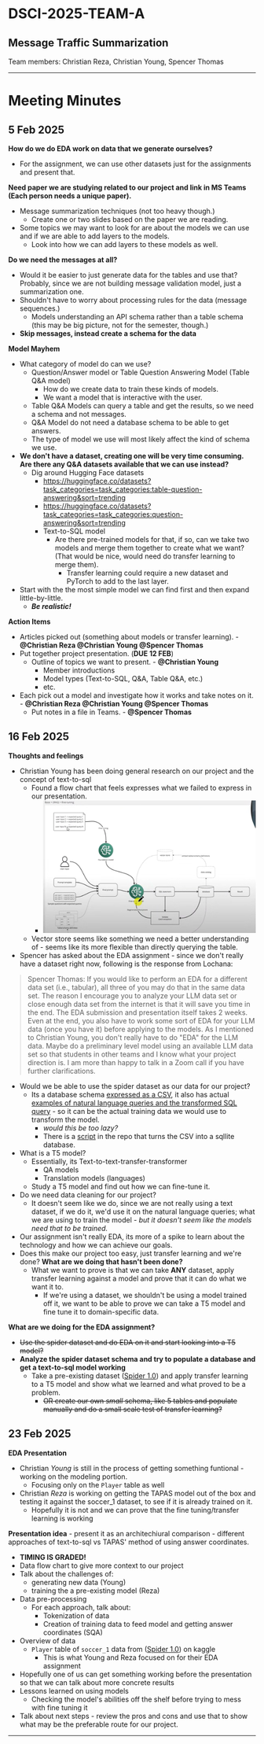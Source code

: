 # DSCI-2025-TEAM-A
## Message Traffic Summarization
Team members: Christian Reza, Christian Young, Spencer Thomas

---
# Meeting Minutes

## 5 Feb 2025

**How do we do EDA work on data that we generate ourselves?**
 * For the assignment, we can use other datasets just for the assignments and present that.

**Need paper we are studying related to our project and link in MS Teams (Each person needs a unique paper).**
* Message summarization techniques (not too heavy though.)
  * Create one or two slides based on the paper we are reading.
* Some topics we may want to look for are about the models we can use and if we are able to add layers to the models.
  * Look into how we can add layers to these models as well.

**Do we need the messages at all?**
* Would it be easier to just generate data for the tables and use that? Probably, since we are not building message validation model, just a summarization one.
* Shouldn't have to worry about processing rules for the data (message sequences.)
  * Models understanding an API schema rather than a table schema (this may be big picture, not for the semester, though.)
* **Skip messages, instead create a schema for the data**

**Model Mayhem**
* What category of model do can we use?
  * Question/Answer model or Table Question Answering Model (Table Q&A model)
    * How do we create data to train these kinds of models.
    * We want a model that is interactive with the user.
  * Table Q&A Models can query a table and get the results, so we need a schema and not messages.
  * Q&A Model do not need a database schema to be able to get answers.
  * The type of model we use will most likely affect the kind of schema we use.
* **We don't have a dataset, creating one will be very time consuming. Are there any Q&A datasets available that we can use instead?**
  * Dig around Hugging Face datasets
    * https://huggingface.co/datasets?task_categories=task_categories:table-question-answering&sort=trending
    * https://huggingface.co/datasets?task_categories=task_categories:question-answering&sort=trending
    * Text-to-SQL model
      * Are there pre-trained models for that, if so, can we take two models and merge them together to create what we want? (That would be nice, would need do transfer learning to merge them).
        * Transfer learning could require a new dataset and PyTorch to add to the last layer.
* Start with the the most simple model we can find first and then expand little-by-little.
  * ***Be realistic!***

**Action Items**
 * Articles picked out (something about models or transfer learning). - **@Christian Reza @Christian Young @Spencer Thomas**
 * Put together project presentation. (**DUE 12 FEB**)
   * Outline of topics we want to present. - **@Christian Young**
     * Member introductions
     * Model types (Text-to-SQL, Q&A, Table Q&A, etc.)
     * etc.
 * Each pick out a model and investigate how it works and take notes on it. - **@Christian Reza @Christian Young @Spencer Thomas**
   * Put notes in a file in Teams. - **@Spencer Thomas**

## 16 Feb 2025

**Thoughts and feelings**
* Christian Young has been doing general research on our project and the concept of text-to-sql
  * Found a flow chart that feels expresses what we failed to express in our presentation.
    * ![text-to-sql flow chart](documentation/text-to-sql-flowchart.png)
  * Vector store seems like something we need a better understanding of - seems like its more flexible than directly querying the table.
* Spencer has asked about the EDA assignment - since we don't really have a dataset right now, following is the response from Lochana:
> Spencer Thomas: If you would like to perform an EDA for a different data set (i.e., tabular), all three of you may do that in the same data set. The reason I encourage you to analyze your LLM data set or close enough data set from the internet is that it will save you time in the end. The EDA submission and presentation itself takes 2 weeks. Even at the end, you also have to work some sort of EDA for your LLM data (once you have it) before applying to the models. 
As I mentioned to Christian Young, you don't really have to do "EDA" for the LLM data.  Maybe do a preliminary level model using an available LLM data set so that students in other teams and I know what your project direction is. I am more than happy to talk in a Zoom call if you have further clarifications.
* Would we be able to use the spider dataset as our data for our project?
  * Its a database schema [expressed as a CSV](https://github.com/jkkummerfeld/text2sql-data/blob/master/data/spider-schema.csv), it also has actual [examples of natural language queries and the transformed SQL query](https://raw.githubusercontent.com/jkkummerfeld/text2sql-data/refs/heads/master/data/spider.json) - so it can be the actual training data we would use to transform the model.
    * *would this be too lazy?*
    * There is a [script](https://github.com/jkkummerfeld/text2sql-data/blob/master/tools/spider_schema_to_sqlite.py) in the repo that turns the CSV into a sqllite database.
* What is a T5 model?
  * Essentially, its Text-to-text-transfer-transformer
    * QA models
    * Translation models (languages)
  * Study a T5 model and find out how we can fine-tune it.
* Do we need data cleaning for our project?
  * It doesn't seem like we do, since we are not really using a text dataset, if we do it, we'd use it on the natural language queries; what we are using to train the model - *but it doesn't seem like the models need that to be trained.*
* Our assignment isn't really EDA, its more of a spike to learn about the technology and how we can achieve our goals.
* Does this make our project too easy, just transfer learning and we're done? **What are we doing that hasn't been done?**
  * What we want to prove is that we can take **ANY** dataset, apply transfer learning against a model and prove that it can do what we want it to. 
    * If we're using a dataset, we shouldn't be using a model trained off it, we want to be able to prove we can take a T5 model and fine tune it to domain-specific data.

**What are we doing for the EDA assignment?**
* ~~Use the spider dataset and do EDA on it and start looking into a T5 model?~~
* **Analyze the spider dataset schema and try to populate a database and get a text-to-sql model working**
  * Take a pre-existing dataset ([Spider 1.0](https://www.kaggle.com/datasets/jeromeblanchet/yale-universitys-spider-10-nlp-dataset/code)) and apply transfer learning to a T5 model and show what we learned and what proved to be a problem.
    * ~~OR create our own *small* schema, like 5 tables and populate manually and do a small scale test of transfer learning?~~


## 23 Feb 2025

**EDA Presentation**
* Christian *Young* is still in the process of getting something funtional - working on the modeling portion.
  * Focusing only on the `Player` table as well
* Christian *Reza* is working on getting the TAPAS model out of the box and testing it against the soccer_1 dataset, to see if it is already trained on it.
  * Hopefully it is not and we can prove that the fine tuning/transfer learning is working

**Presentation idea** - present it as an architechiural comparison - different approaches of text-to-sql vs TAPAS' method of using answer coordinates.
* **TIMING IS GRADED!**
* Data flow chart to give more context to our project
* Talk about the challenges of:
  *  generating new data (Young)
  * training the a pre-existing model (Reza)
* Data pre-processing
  * For each approach, talk about:
    * Tokenization of data
    * Creation of training data to feed model and getting answer coordinates (SQA)
* Overview of data
  *  `Player` table of `soccer_1` data from ([Spider 1.0](https://www.kaggle.com/datasets/jeromeblanchet/yale-universitys-spider-10-nlp-dataset/code)) on kaggle
     *  This is what Young and Reza focused on for their EDA assignment
* Hopefully one of us can get something working before the presentation so that we can talk about more concrete results
* Lessons learned on using models
  * Checking the model's abilities off the shelf before trying to mess with fine tuning it
* Talk about next steps - review the pros and cons and use that to show what may be the preferable route for our project.

---- 